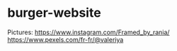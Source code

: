 # burger-website

Pictures:
https://www.instagram.com/Framed_by_rania/
https://www.pexels.com/fr-fr/@valeriya


